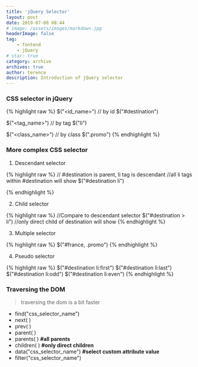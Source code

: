 ```yaml
---
title: 'jQuery Selector'
layout: post
date: 2019-07-08 08:44
# image: /assets/images/markdown.jpg
headerImage: false
tag:
    - fontend
    - jQuery
# star: true
category: archive
archives: true
author: terence
description: Introduction of jQuery selector
---
```


### CSS selector in jQuery

{% highlight raw %}
$("<id_name>") // by id
$("#destination")

$("<tag_name>") // by tag
$("li")

$("<class_name>") // by class
$(".promo")
{% endhighlight %}

### More complex CSS selector

1. Descendant selector 

{% highlight raw %}
// #destination is parent, li tag is descendant
//all li tags within #destination will show
$("#destination li")

{% endhighlight %}

2. Child selector

{% highlight raw %}
//Compare to descendant selector
$("#destination > li") //only direct child of destination will show
{% endhighlight %}

3. Multiple selector

{% highlight raw %}
$("#france, .promo") 
{% endhighlight %}

4. Pseudo selector

{% highlight raw %}
$("#destination li:first")
$("#destination li:last")
$("#destination li:odd")
$("#destination li:even")
{% endhighlight %}

<div class="breaker"></div>

### Traversing the DOM

> traversing the dom is a bit faster 

- find("css_selector_name")
- next( )
- prev( )
- parent( )
- parents( ) **#all parents**
- children( ) **#only direct children**
- data("css_selector_name") **#select custom attribute value**
- filter("css_selector_name") 